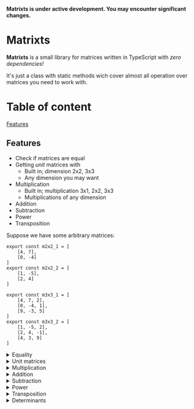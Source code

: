 **Matrixts is under active development. You may encounter significant changes.**

# Matrixts

**Matrixts** is a small library for matrices written in TypeScript with *zero dependencies!*

It's just a class with static methods wich cover almost all operation over matrices you need to work with.

# Table of content
[Features](#features)

## Features

- Check if matrices are equal
- Getting *unit* matrices with
    - Built in; dimension 2x2, 3x3
    - Any dimension you may want
- Multiplication
    - Built in; multiplication 3x1, 2x2, 3x3
    - Multiplications of any dimension
- Addition
- Subtraction
- Power
- Transposition

Suppose we have some arbitrary matrices:
```
export const m2x2_1 = [
    [4, 7],
    [0, -4]
]
export const m2x2_2 = [
    [1, -5],
    [2, 4]
]

export const m3x3_1 = [
    [4, 7, 2],
    [0, -4, 1],
    [9, -3, 5]
]
export const m3x3_2 = [
    [1, -5, 2],
    [2, 4, -1],
    [4, 3, 9]
]
```
<details>
    <summary>Equality</summary>

    ```
    return Matrix.equal(m3x3_1, m3x3_1);
    // Result: true
    ```
</details>


<details>
    <summary>Unit matrices</summary>

    - Unit 2x2
    ```
    Matrix.getUnit2x2();
    // Result:
    <!-- [
        [1, 0],
        [0, 1]
    ] -->
    ```
    - Unit 3x3
    ```
    Matrix.getUnit3x3();
    // Result:
    <!-- [
        [1, 0, 0],
        [0, 1, 0],
        [0, 0, 1]
    ] -->
    ```
    - Arbitrary unit matrix
    ```
    Matrix.getUnit(4);
    // Result:
    <!-- [
        [1, 0, 0, 0],
        [0, 1, 0, 0],
        [0, 0, 1, 0]
        [0, 0, 0, 1]
    ] -->
    ```
</details>


<details>
    <summary>Multiplication</summary>

    - To number
    ```
    Matrix.mulToN(m3x3_1, 2);
    // Result:
    <!-- [
        [8, 14, 4],
        [0, -8, 2],
        [18, -6, 10]
    ] -->
    ```
    - Multiplication
    ```
    Matrix.mul(m3x3_1, m3x3_2);
    // Result:
    <!-- [
        [4, 14, 8],
        [-0, -16, 3],
        [18, 3, 45]
    ] -->
    ```
    - Multiplication 2x2
    ```
    Matrix.mul2x2(m2x2_1, m2x2_2);
    // Result:
    <!-- [
        [4, 14],
        [-0, -16]
    ] -->
    ```
    - Multiplication 3x3
    ```
    Matrix.mul3x3(m3x3_1, m3x3_2);
    // Result:
    <!-- [
        [4, 14, 8],
        [-0, -16, 3],
        [18, 3, 45]
    ] -->
    ```
    - Multiplication 3x3 to vector
    ```
    Matrix.mul3x1(m3x3_1, v);
    // Result:
    [[65, 12, 22]]
    ```
</details>


<details>
    <summary>Addition</summary>

    ```
    Matrix.add(m2x2_1, m2x2_2);
    // Result:
    <!-- [
        [5, 2],
        [2, 0]
    ] -->
    ```
</details>


<details>
    <summary>Subtraction</summary>

    ```
    Matrix.sub(m2x2_1, m2x2_2);
    // Result:
    <!-- [
        [3, 12],
        [-2, -8]
    ] -->
    ```
</details>


<details>
    <summary>Power</summary>

    ```
    Matrix.power(m2x2_1, 2)
    // Result:
    <!-- [
        [16, 49],
        [0, 16]
    ] -->
    ```
</details>


<details>
    <summary>Transposition</summary>

    ```
    Matrix.trans(m3x2_1)
    // Result:
    <!-- [
        [1, 2],
        [-5, 4],
        [2, -1]
    ] -->
    ```
</details>


<details>
    <summary>Determinants</summary>

    - Determinant 2x2

    ```typescript
    Matrix.determ2x2(m2x2_1)
    // Result: -16
    ```

    - Determinant 3x3

    ```typescript

    Matrix.determ3x3(m3x3_1)
    
    // Result: 67
    ```

</details>
